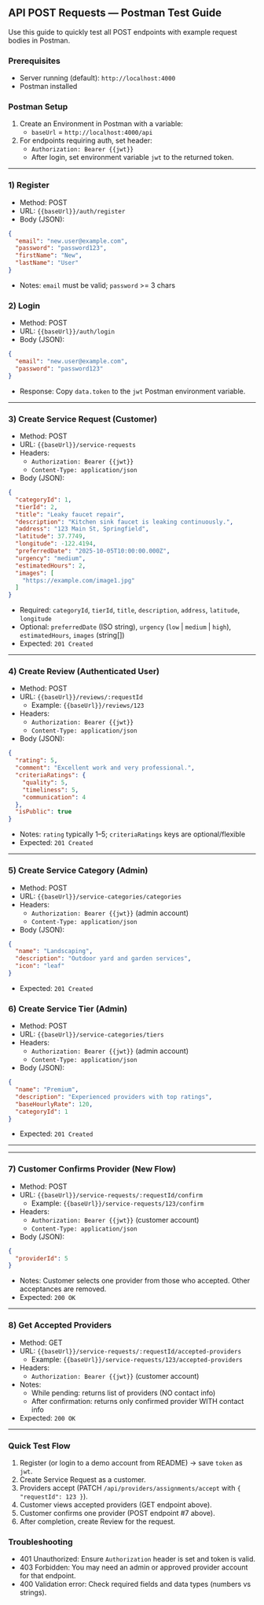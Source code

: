 ## API POST Requests — Postman Test Guide

Use this guide to quickly test all POST endpoints with example request bodies in Postman.

### Prerequisites
- Server running (default): `http://localhost:4000`
- Postman installed

### Postman Setup
1. Create an Environment in Postman with a variable:
   - `baseUrl` = `http://localhost:4000/api`
2. For endpoints requiring auth, set header:
   - `Authorization: Bearer {{jwt}}`
   - After login, set environment variable `jwt` to the returned token.

---

### 1) Register
- Method: POST
- URL: `{{baseUrl}}/auth/register`
- Body (JSON):
```json
{
  "email": "new.user@example.com",
  "password": "password123",
  "firstName": "New",
  "lastName": "User"
}
```
- Notes: `email` must be valid; `password` >= 3 chars

### 2) Login
- Method: POST
- URL: `{{baseUrl}}/auth/login`
- Body (JSON):
```json
{
  "email": "new.user@example.com",
  "password": "password123"
}
```
- Response: Copy `data.token` to the `jwt` Postman environment variable.

---

### 3) Create Service Request (Customer)
- Method: POST
- URL: `{{baseUrl}}/service-requests`
- Headers:
  - `Authorization: Bearer {{jwt}}`
  - `Content-Type: application/json`
- Body (JSON):
```json
{
  "categoryId": 1,
  "tierId": 2,
  "title": "Leaky faucet repair",
  "description": "Kitchen sink faucet is leaking continuously.",
  "address": "123 Main St, Springfield",
  "latitude": 37.7749,
  "longitude": -122.4194,
  "preferredDate": "2025-10-05T10:00:00.000Z",
  "urgency": "medium",
  "estimatedHours": 2,
  "images": [
    "https://example.com/image1.jpg"
  ]
}
```
- Required: `categoryId`, `tierId`, `title`, `description`, `address`, `latitude`, `longitude`
- Optional: `preferredDate` (ISO string), `urgency` (`low` | `medium` | `high`), `estimatedHours`, `images` (string[])
- Expected: `201 Created`

---

### 4) Create Review (Authenticated User)
- Method: POST
- URL: `{{baseUrl}}/reviews/:requestId`
  - Example: `{{baseUrl}}/reviews/123`
- Headers:
  - `Authorization: Bearer {{jwt}}`
  - `Content-Type: application/json`
- Body (JSON):
```json
{
  "rating": 5,
  "comment": "Excellent work and very professional.",
  "criteriaRatings": {
    "quality": 5,
    "timeliness": 5,
    "communication": 4
  },
  "isPublic": true
}
```
- Notes: `rating` typically 1–5; `criteriaRatings` keys are optional/flexible
- Expected: `201 Created`

---

### 5) Create Service Category (Admin)
- Method: POST
- URL: `{{baseUrl}}/service-categories/categories`
- Headers:
  - `Authorization: Bearer {{jwt}}` (admin account)
  - `Content-Type: application/json`
- Body (JSON):
```json
{
  "name": "Landscaping",
  "description": "Outdoor yard and garden services",
  "icon": "leaf"
}
```
- Expected: `201 Created`

### 6) Create Service Tier (Admin)
- Method: POST
- URL: `{{baseUrl}}/service-categories/tiers`
- Headers:
  - `Authorization: Bearer {{jwt}}` (admin account)
  - `Content-Type: application/json`
- Body (JSON):
```json
{
  "name": "Premium",
  "description": "Experienced providers with top ratings",
  "baseHourlyRate": 120,
  "categoryId": 1
}
```
- Expected: `201 Created`

---

---

### 7) Customer Confirms Provider (New Flow)
- Method: POST
- URL: `{{baseUrl}}/service-requests/:requestId/confirm`
  - Example: `{{baseUrl}}/service-requests/123/confirm`
- Headers:
  - `Authorization: Bearer {{jwt}}` (customer account)
  - `Content-Type: application/json`
- Body (JSON):
```json
{
  "providerId": 5
}
```
- Notes: Customer selects one provider from those who accepted. Other acceptances are removed.
- Expected: `200 OK`

---

### 8) Get Accepted Providers
- Method: GET
- URL: `{{baseUrl}}/service-requests/:requestId/accepted-providers`
  - Example: `{{baseUrl}}/service-requests/123/accepted-providers`
- Headers:
  - `Authorization: Bearer {{jwt}}` (customer account)
- Notes: 
  - While pending: returns list of providers (NO contact info)
  - After confirmation: returns only confirmed provider WITH contact info
- Expected: `200 OK`

---

### Quick Test Flow
1. Register (or login to a demo account from README) → save `token` as `jwt`.
2. Create Service Request as a customer.
3. Providers accept (PATCH `/api/providers/assignments/accept` with `{ "requestId": 123 }`).
4. Customer views accepted providers (GET endpoint above).
5. Customer confirms one provider (POST endpoint #7 above).
6. After completion, create Review for the request.

### Troubleshooting
- 401 Unauthorized: Ensure `Authorization` header is set and token is valid.
- 403 Forbidden: You may need an admin or approved provider account for that endpoint.
- 400 Validation error: Check required fields and data types (numbers vs strings).


